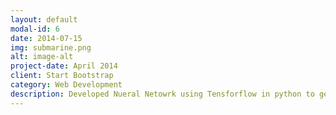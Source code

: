 ```yaml
---
layout: default
modal-id: 6
date: 2014-07-15
img: submarine.png
alt: image-alt
project-date: April 2014
client: Start Bootstrap
category: Web Development
description: Developed Nueral Netowrk using Tensforflow in python to generate sequential text. Implemented using RNN with LSTM and sequence to sqeuence to evaluate text on a sentence level.
---
```

